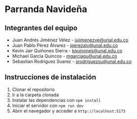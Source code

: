 # Parranda Navideña

## Integrantes del equipo
- Juan Andrés Jiménez Vélez  - jujimenezve@unal.edu.co
- Juan Pablo Pérez Álvarez - jperezalv@unal.edu.co
- Kevin Jair Quiñones Sierra - kquinones@unal.edu.co
- Michael García Quincos - mgarciaqu@unal.edu.co
- Sebastian Rodríguez Suarez - srodriguezsu@unal.edu.co

## Instrucciones de instalación
1. Clonar el repositorio
2. Ir a la carpeta clonada
3. Instalar las dependencias con `npm install`
4. Iniciar el servidor con `npm run dev`
5. Abrir el navegador y acceder a `http://localhost:5173`
